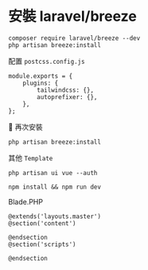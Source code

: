 # 安裝 laravel/breeze

```
composer require laravel/breeze --dev
php artisan breeze:install
```

配置 `postcss.config.js`

```
module.exports = {
    plugins: {
        tailwindcss: {},
        autoprefixer: {},
    },
};
```

🍂 再次安裝

```
php artisan breeze:install
```
其他 `Template`

```
php artisan ui vue --auth

npm install && npm run dev
```

Blade.PHP

```
@extends('layouts.master')
@section('content')

@endsection
@section('scripts')

@endsection
```

